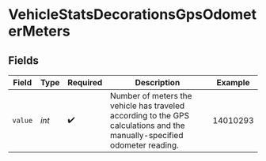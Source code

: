 # VehicleStatsDecorationsGpsOdometerMeters


## Fields

| Field                                                                                                                    | Type                                                                                                                     | Required                                                                                                                 | Description                                                                                                              | Example                                                                                                                  |
| ------------------------------------------------------------------------------------------------------------------------ | ------------------------------------------------------------------------------------------------------------------------ | ------------------------------------------------------------------------------------------------------------------------ | ------------------------------------------------------------------------------------------------------------------------ | ------------------------------------------------------------------------------------------------------------------------ |
| `value`                                                                                                                  | *int*                                                                                                                    | :heavy_check_mark:                                                                                                       | Number of meters the vehicle has traveled according to the GPS calculations and the manually-specified odometer reading. | 14010293                                                                                                                 |